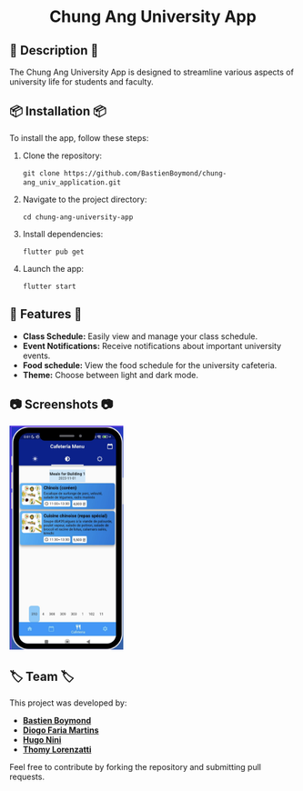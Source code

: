 <div align="center">
    <h1>Chung Ang University App</h1>
</div>

## 📓 Description 📓

The Chung Ang University App is designed to streamline various aspects of university life for students and faculty.

## 📦 Installation 📦

To install the app, follow these steps:

1. Clone the repository:

    ```
    git clone https://github.com/BastienBoymond/chung-ang_univ_application.git
    ```

2. Navigate to the project directory:

    ```
    cd chung-ang-university-app
    ```

3. Install dependencies:

    ```
    flutter pub get
    ```

4. Launch the app:

    ```
    flutter start
    ```

## 📝 Features 📝

- **Class Schedule:** Easily view and manage your class schedule.
- **Event Notifications:** Receive notifications about important university events.
- **Food schedule:** View the food schedule for the university cafeteria.
- **Theme:** Choose between light and dark mode.

## 📷 Screenshots 📷

<img src="assets/sample.png" alt="Screenshot 1" width="200"/>

## 🏷️ Team 🏷️

This project was developed by:

* <strong><a href="https://github.com/BastienBoymond">Bastien Boymond</a></strong>
* <strong><a href="https://github.com/Lyne986">Diogo Faria Martins</a></strong>
* <strong><a href="https://github.com/Carpetic">Hugo Nini</a></strong>
* <strong><a href="https://github.com/ThomyLorenzatti">Thomy Lorenzatti</a></strong>

Feel free to contribute by forking the repository and submitting pull requests.

